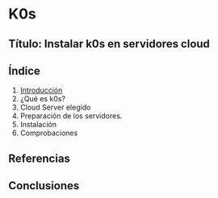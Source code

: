 # K0s
## Título: Instalar k0s en servidores cloud
## Índice
1. [Introducción](introduccion.md)
2. ¿Qué es k0s?
3. Cloud Server elegido
4. Preparación de los servidores.
5. Instalación
6. Comprobaciones
## Referencias

## Conclusiones

